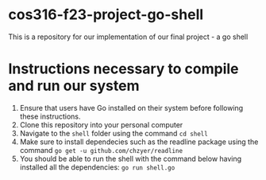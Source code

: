# cos316-f23-project-go-shell
This is a repository for our implementation of our final project - a go shell

# Instructions necessary to compile and run our system
1. Ensure that users have Go installed on their system before following these instructions.
2. Clone this repository into your personal computer
3. Navigate to the `shell` folder using the command `cd shell`
4. Make sure to install dependecies such as the readline package using the command `go get -u github.com/chzyer/readline`
5. You should be able to run the shell with the command below having installed all the dependencies:
    `go run shell.go`
